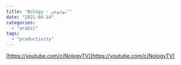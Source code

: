 ```yaml
---
title: 'Nology - نولوجي"'
date: "2021-04-14"
categories:
  - "arabic"
tags:
  - "productivity"
---
```


[https://youtube.com/c/NologyTV](https://youtube.com/c/NologyTV)
